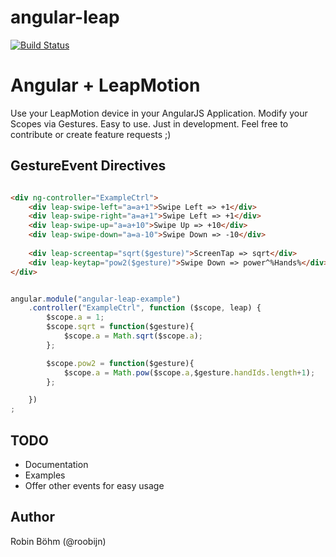 angular-leap
============
[![Build Status](https://travis-ci.org/angular-leap/angular-leap.png)](https://travis-ci.org/angular-leap/angular-leap)

# Angular + LeapMotion
Use your LeapMotion device in your AngularJS Application. 
Modify your Scopes via Gestures.
Easy to use.
Just in development.
Feel free to contribute or create feature requests ;)

## GestureEvent Directives

```html

<div ng-controller="ExampleCtrl">
	<div leap-swipe-left="a=a+1">Swipe Left => +1</div>
	<div leap-swipe-right="a=a+1">Swipe Left => +1</div>
	<div leap-swipe-up="a=a+10">Swipe Up => +10</div>
	<div leap-swipe-down="a=a-10">Swipe Down => -10</div>
	
	<div leap-screentap="sqrt($gesture)">ScreenTap => sqrt</div>
	<div leap-keytap="pow2($gesture)">Swipe Down => power^%Hands%</div>
</div>

```

```js

angular.module("angular-leap-example")
    .controller("ExampleCtrl", function ($scope, leap) {
		$scope.a = 1;
        $scope.sqrt = function($gesture){
        	$scope.a = Math.sqrt($scope.a);
        };

        $scope.pow2 = function($gesture){
        	$scope.a = Math.pow($scope.a,$gesture.handIds.length+1);
        };

    })
;

```

## TODO
* Documentation
* Examples
* Offer other events for easy usage

## Author
Robin Böhm (@roobijn)

